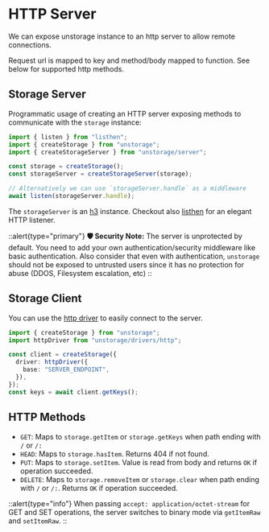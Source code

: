 # HTTP Server

We can expose unstorage instance to an http server to allow remote connections.

Request url is mapped to key and method/body mapped to function. See below for supported http methods.

## Storage Server

Programmatic usage of creating an HTTP server exposing methods to communicate with the `storage` instance:

```js [server.js]
import { listen } from "listhen";
import { createStorage } from "unstorage";
import { createStorageServer } from "unstorage/server";

const storage = createStorage();
const storageServer = createStorageServer(storage);

// Alternatively we can use `storageServer.handle` as a middleware
await listen(storageServer.handle);
```

The `storageServer` is an [h3](https://github.com/unjs/h3) instance. Checkout also [listhen](https://github.com/unjs/listhen) for an elegant HTTP listener.

::alert{type="primary"}
**🛡️ Security Note:** The server is unprotected by default. You need to add your own authentication/security middleware like basic authentication.
Also consider that even with authentication, `unstorage` should not be exposed to untrusted users since it has no protection for abuse (DDOS, Filesystem escalation, etc)
::

## Storage Client

You can use the [http driver](/drivers/http) to easily connect to the server.

```ts
import { createStorage } from "unstorage";
import httpDriver from "unstorage/drivers/http";

const client = createStorage({
  driver: httpDriver({
    base: "SERVER_ENDPOINT",
  }),
});
const keys = await client.getKeys();
```

## HTTP Methods

- `GET`: Maps to `storage.getItem` or `storage.getKeys` when path ending with `/` or `/:`
- `HEAD`: Maps to `storage.hasItem`. Returns 404 if not found.
- `PUT`: Maps to `storage.setItem`. Value is read from body and returns `OK` if operation succeeded.
- `DELETE`: Maps to `storage.removeItem` or `storage.clear` when path ending with `/` or `/:`. Returns `OK` if operation succeeded.

::alert{type="info"}
When passing `accept: application/octet-stream` for GET and SET operations, the server switches to binary mode via `getItemRaw` and `setItemRaw`.
::
